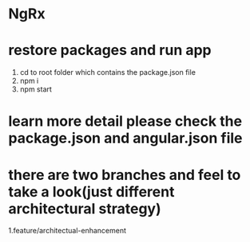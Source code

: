 # NgRx

# restore packages and run app
1. cd to root folder which contains the package.json file
2. npm i
3. npm start

# learn more detail please check the package.json and angular.json file

# there are two branches and feel to take a look(just different architectural strategy)
1.feature/architectual-enhancement
